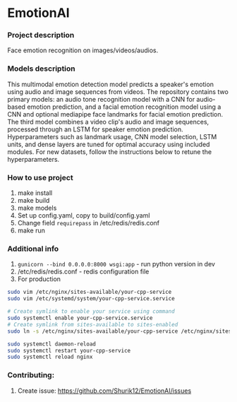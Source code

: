 # EmotionAI

### Project description
Face emotion recognition on images/videos/audios.

### Models description
This multimodal emotion detection model predicts a speaker's emotion using audio and image sequences from videos.
The repository contains two primary models: an audio tone recognition model with a CNN for audio-based emotion prediction, and a facial emotion recognition model using a CNN and optional mediapipe face landmarks for facial emotion prediction.
The third model combines a video clip's audio and image sequences, processed through an LSTM for speaker emotion prediction.
Hyperparameters such as landmark usage, CNN model selection, LSTM units, and dense layers are tuned for optimal accuracy using included modules.
For new datasets, follow the instructions below to retune the hyperparameters.

### How to use project
1. make install
2. make build
3. make models
4. Set up config.yaml, copy to build/config.yaml
5. Change field `requirepass` in /etc/redis/redis.conf
6. make run

### Additional info
1. `gunicorn --bind 0.0.0.0:8000 wsgi:app` - run python version in dev
2. /etc/redis/redis.conf - redis configuration file
3. For production
```bash
sudo vim /etc/nginx/sites-available/your-cpp-service
sudo vim /etc/systemd/system/your-cpp-service.service

# Create symlink to enable your service using command
sudo systemctl enable your-cpp-service.service 
# Create symlink from sites-available to sites-enabled
sudo ln -s /etc/nginx/sites-available/your-cpp-service /etc/nginx/sites-enabled/

sudo systemctl daemon-reload
sudo systemctl restart your-cpp-service
sudo systemctl reload nginx
```

### Contributing:
1. Create issue: https://github.com/Shurik12/EmotionAI/issues
